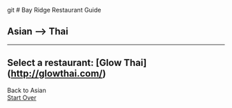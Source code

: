 git # Bay Ridge Restaurant Guide
## Asian --> Thai
---
Select a restaurant:
 [Glow Thai] (http://glowthai.com/)
---
Back to Asian  
[Start Over](asian.md)